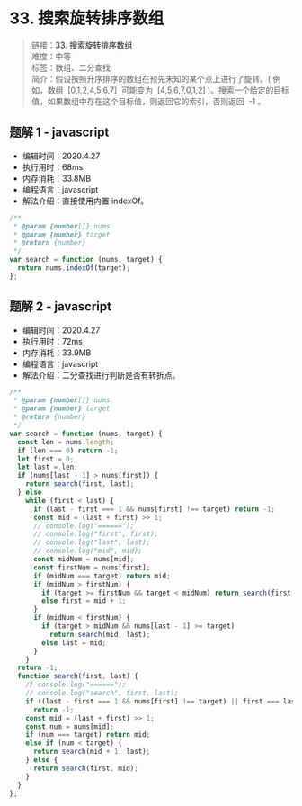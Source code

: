 # 33. 搜索旋转排序数组

> 链接：[33. 搜索旋转排序数组](https://leetcode-cn.com/problems/search-in-rotated-sorted-array/)  
> 难度：中等  
> 标签：数组、二分查找  
> 简介：假设按照升序排序的数组在预先未知的某个点上进行了旋转。( 例如，数组  [0,1,2,4,5,6,7]  可能变为  [4,5,6,7,0,1,2] )。搜索一个给定的目标值，如果数组中存在这个目标值，则返回它的索引，否则返回  -1 。

## 题解 1 - javascript

- 编辑时间：2020.4.27
- 执行用时：68ms
- 内存消耗：33.8MB
- 编程语言：javascript
- 解法介绍：直接使用内置 indexOf。

```javascript
/**
 * @param {number[]} nums
 * @param {number} target
 * @return {number}
 */
var search = function (nums, target) {
  return nums.indexOf(target);
};
```

## 题解 2 - javascript

- 编辑时间：2020.4.27
- 执行用时：72ms
- 内存消耗：33.9MB
- 编程语言：javascript
- 解法介绍：二分查找进行判断是否有转折点。

```javascript
/**
 * @param {number[]} nums
 * @param {number} target
 * @return {number}
 */
var search = function (nums, target) {
  const len = nums.length;
  if (len === 0) return -1;
  let first = 0;
  let last = len;
  if (nums[last - 1] > nums[first]) {
    return search(first, last);
  } else
    while (first < last) {
      if (last - first === 1 && nums[first] !== target) return -1;
      const mid = (last + first) >> 1;
      // console.log("======");
      // console.log("first", first);
      // console.log("last", last);
      // console.log("mid", mid);
      const midNum = nums[mid];
      const firstNum = nums[first];
      if (midNum === target) return mid;
      if (midNum > firstNum) {
        if (target >= firstNum && target < midNum) return search(first, mid);
        else first = mid + 1;
      }
      if (midNum < firstNum) {
        if (target > midNum && nums[last - 1] >= target)
          return search(mid, last);
        else last = mid;
      }
    }
  return -1;
  function search(first, last) {
    // console.log("======");
    // console.log("search", first, last);
    if ((last - first === 1 && nums[first] !== target) || first === last)
      return -1;
    const mid = (last + first) >> 1;
    const num = nums[mid];
    if (num === target) return mid;
    else if (num < target) {
      return search(mid + 1, last);
    } else {
      return search(first, mid);
    }
  }
};
```
